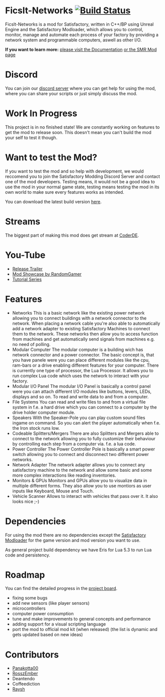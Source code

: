 FicsIt-Networks [![Build Status](https://jenkins.massivebytes.net/job/FicsIt-Networks/job/master/badge/icon)](https://jenkins.massivebytes.net/job/FicsIt-Networks/job/master)
===============
FicsIt-Networks is a mod for Satisfactory, written in C++/BP using Unreal Engine and the Satisfactory Modloader, which allows you to control, monitor, manage and automate each process of your factory by providing a network system and programmable computers, aswell as other I/O.

**If you want to learn more:**
[please visit the Documentation](https://docs.ficsit.app/ficsit-networks/0.0.1)
[or the SMR Mod page](https://ficsit.app/mod/8d8gk4imvFanRs)

Discord
=======
You can join our [discord server](https://discord.gg/3VfZ6Da) where you can get help for using the mod, where you can share your scripts or just simply discuss the mod.

Work In Progress
================
This project is in no finished state!
We are constantly working on features to get the mod to release soon.
This doesn't mean you can't build the mod your self to test it though.

Want to test the Mod?
=====================
If you want to test the mod and so help with development,
we would reccomend you to join the Satisfactory Modding Discord Server and contact one of the mod developers.
Testing means, it would not be a good idea to use the mod in your normal game state,
testing means testing the mod in its own world to make sure every features works as intended.

You can download the latest build version [here](https://jenkins.massivebytes.net/job/FicsIt-Networks/job/master).

Streams
=======
The biggest part of making this mod does get stream at [CoderDE](https://twitch.tv/coderde).

You-Tube
========
- [Release Trailer](https://www.youtube.com/watch?v=EErI0OiWttw)
- [Mod Showcase by RandomGamer](https://www.youtube.com/watch?v=EtybEOkgJ4o)
- [Tutorial Series](https://www.youtube.com/playlist?list=PLKTdAeAt_BilFGjKoIG9GObwjqmxdSoeE)

Features
========
- Networks
  This is a basic network like the existing power network allowing you to connect buildings with a network connector to the network.
  When placing a network cable you're also able to automatically add a network adapter to existing Satisfactory Machines to connect them to the network.
  These networks then allow you to access function from machines and get automatically send signals from machines e.g. no need of polling.
- Modular Computer
  The modular computer is a building wich has  network connector and a power connector.
  The basic concept is, that you have panele were you can place different modules like the cpu, ram-bars or a drive enabling different features for your computer.
  There is currently one type of processor, the Lua Processor. It allows you to run complex Lua code which uses the network to interact with your factory.
- Modular I/O Panel
  The modular I/O Panel is basically a control panel were you can attach different I/O modules like buttons, levers, LEDs, displays and so on. To read and write data to and from a computer.
- File Systems
  You can read and write files to and from a virtual file system in f.e. a hard drive which you can connect to a computer by the drive holder computer module.
- Speakers
  With the Speaker-Pole you can play custom sound files ingame on command. So you can alert the player automatically when f.e. the Iron stock runs low.
- Codeable Splitters/Mergers
  There are also Splitters and Mergers able to connect to the network allowing you to fully customize their behaviour by controlling each step from a computer via. f.e. a lua code.
- Power Controller
  The Power Controller Pole is basically a smart power switch allowing you to connect and disconnect two different power networks.
- Network Adapter
  The network adapter allows you to connect any satisfactory machine to the network and allow some basic and some more complex interactions like reading inventories.
- Monitors & GPUs
  Monitors and GPUs allow you to visualize data in multiple different forms. They also allow you to use montiors as user inputs like Keyboard, Mouse and Touch.
- Vehicle Scanner
  Allows to interact with vehicles that pass over it. It also looks nice ;-)

Dependencies
============
For using the mod there are no dependencies except the [Satisfactory Modloader](https://github.com/satisfactorymodding/SatisfactoryModLoader) for the game version and mod version you want to use.

As general project build dependency we have Eris for Lua 5.3 to run Lua code and persistency.

Roadmap
=======
You can find the detailed progress in the [project board](https://github.com/CoderDE/FicsIt-Networks/projects/1).

- fixing some bugs
- add new sensors (like player sensors)
- microcontrollers
- computer power consumption
- tune and make improvements to general concepts and performance
- adding support for a visual scripting language
- port the mod to official mod kit (when released)
(the list is dynamic and gets updated based on new ideas)

Contributors
============
- [Panakotta00](https://twitch.tv/coderde)
- [RosszEmber](https://www.deviantart.com/ronsemberg)
- Deantendo
- Coffeediction
- [Raysh](https://www.artstation.com/raysh)
